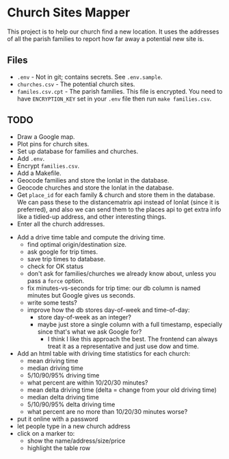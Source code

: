 Church Sites Mapper
===================

This project is to help our church find a new location. It uses the addresses of all the parish families to report how far away a potential new site is.


Files
-----

- `.env` - Not in git; contains secrets. See `.env.sample`.
- `churches.csv` - The potential church sites.
- `familes.csv.cpt` - The parish families. This file is encrypted. You need to have `ENCRYPTION_KEY` set in your `.env` file then run `make families.csv`.


TODO
----

+ Draw a Google map.
+ Plot pins for church sites.
+ Set up database for families and churches.
+ Add `.env`.
+ Encrypt `families.csv`.
+ Add a Makefile.
+ Geocode families and store the lonlat in the database.
+ Geocode churches and store the lonlat in the database.
+ Get `place_id` for each family & church and store them in the database.
  We can pass these to the distancematrix api instead of lonlat (since it is preferred),
  and also we can send them to the places api to get extra info like a tidied-up address, and other interesting things.
+ Enter all the church addresses.
- Add a drive time table and compute the driving time.
  + find optimal origin/destination size.
  + ask google for trip times.
  + save trip times to database.
  - check for OK status
  - don't ask for families/churches we already know about, unless you pass a `force` option.
  - fix minutes-vs-seconds for trip time: our db column is named minutes but Google gives us seconds.
  - write some tests?
  - improve how the db stores day-of-week and time-of-day:
    - store day-of-week as an integer?
    - maybe just store a single column with a full timestamp, especially since that's what we ask Google for?
      - I think I like this approach the best. The frontend can always treat it as a representative and just use dow and time.
- Add an html table with driving time statistics for each church:
  - mean driving time
  - median driving time
  - 5/10/90/95% driving time
  - what percent are within 10/20/30 minutes?
  - mean delta driving time (delta = change from your old driving time)
  - median delta driving time
  - 5/10/90/95% delta driving time
  - what percent are no more than 10/20/30 minutes worse?
- put it online with a password
- let people type in a new church address
- click on a marker to:
  - show the name/address/size/price
  - highlight the table row
